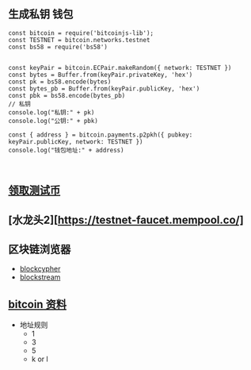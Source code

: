 
## 生成私钥 钱包

```
const bitcoin = require('bitcoinjs-lib');
const TESTNET = bitcoin.networks.testnet
const bs58 = require('bs58')


const keyPair = bitcoin.ECPair.makeRandom({ network: TESTNET })
const bytes = Buffer.from(keyPair.privateKey, 'hex')
const pk = bs58.encode(bytes)
const bytes_pb = Buffer.from(keyPair.publicKey, 'hex')
const pbk = bs58.encode(bytes_pb)
// 私钥
console.log("私钥:" + pk)
console.log("公钥:" + pbk)

const { address } = bitcoin.payments.p2pkh({ pubkey: keyPair.publicKey, network: TESTNET })
console.log("钱包地址:" + address)



```

## [领取测试币](https://coinfaucet.eu/en/btc-testnet/)
## [水龙头2][https://testnet-faucet.mempool.co/]
## 区块链浏览器
* [blockcypher](https://live.blockcypher.com/)
* [blockstream](https://blockstream.info/)

##
## [bitcoin 资料](https://www.jianshu.com/p/ea5eaae73998)
* 地址规则
  * 1
  * 3
  * 5
  * k or l
  
